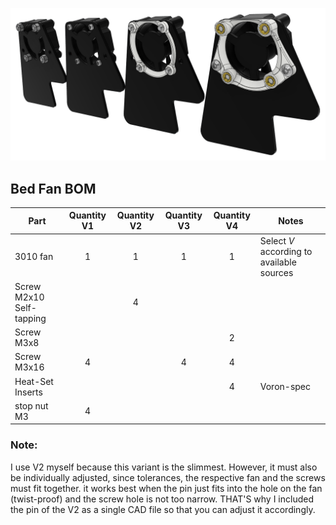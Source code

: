 ![Alt text](/Images/bed_fan.png?raw=true "Title")
## Bed Fan BOM
| Part                     | Quantity V1 | Quantity V2 | Quantity V3 | Quantity V4 | Notes                                     |
| ------------------------ |     :-:     |     :-:     |     :-:     |     :-:     | ----------------------------------------- |
| 3010 fan                 | 1           | 1           | 1           | 1           | Select *V* according to available sources |
| Screw M2x10 Self-tapping |             | 4           |             |             |                                           |
| Screw M3x8               |             |             |             | 2           |                                           |
| Screw M3x16              | 4           |             | 4           | 4           |                                           |
| Heat-Set Inserts         |             |             |             | 4           | Voron-spec                                |
| stop nut M3              | 4           |             |             |             |                                           |
### Note:
I use V2 myself because this variant is the slimmest. However, it must also be individually adjusted, since tolerances, the respective fan and the screws must fit together. it works best when the pin just fits into the hole on the fan (twist-proof) and the screw hole is not too narrow.
THAT'S why I included the pin of the V2 as a single CAD file so that you can adjust it accordingly.
